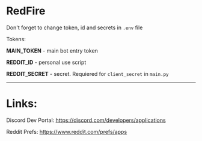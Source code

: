 # RedFire

Don't forget to change token, id and secrets in `.env` file

Tokens:

**MAIN_TOKEN** - main bot entry token

**REDDIT_ID** - personal use script

**REDDIT_SECRET** - secret. Requiered for `client_secret` in `main.py`

------------
# Links:

Discord Dev Portal: https://discord.com/developers/applications

Reddit Prefs: https://www.reddit.com/prefs/apps
